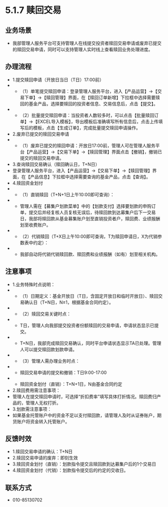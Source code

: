 # 5.1.7 赎回交易
## <i class="hicon lb1"></i>业务场景
- 我部管理人服务平台可支持管理人在线提交投资者赎回交易申请或废弃已提交的赎回交易申请，同时可以支持管理人实时线上查看赎回业务处理进度。

## <i class="hicon lb2"></i>办理流程
- 1.提交赎回申请（开放日当日（T日）17:00前）
- - （1）单笔提交赎回申请：登录管理人服务平台，进入【产品运营】->【交易下单】->【赎回管理】界面，在【赎回订单新增】下拉框中选择需要赎回的基金产品，选择要赎回的投资者信息、交易信息后，点击【提交】。
- - （2）批量提交赎回申请：当投资者人数较多时，可以点击【批量赎回订单】->【EXCEL导入模板】，导出模板后准确填写所有信息后，点击上传填写后的模板，点击【生成订单】，完成批量提交赎回申请操作。
- 2.废弃已提交的赎回交易申请
- - （1）废弃已提交的赎回申请：开放日17:00前，管理人可在管理人服务平台【产品运营】->【交易下单】->【赎回管理】界面点击【撤销】，撤销已提交的赎回交易申请。
- 3.查询赎回交易确认（赎回确认日，T+N日）
- 登录管理人服务平台，进入【产品运营】->【交易下单】->【赎回管理】界面，在【产品信息】下拉框中选择需要查询的基金产品，点击【查询】。
- 4.赎回资金划付
- - （1）直销赎回（T+N+1日上午10:00即可查询）：
- - 管理人需在【募集户划款菜单】中的【划款支付】选择要划款的申购订单，提交后并经复核人员复核无误后，待赎回款到达募集户后下一交易日，我部将赎回款从基金募集账户划至直销投资者户，赎回费、业绩报酬划至收费账户。
- - （2）代销赎回（T+X日上午10:00即可查询，T为赎回申请日，X为代销参数表中约定）：
- - 我部自动将代销代销赎回款、赎回费和业绩报酬（如有）划至相关机构。

## <i class="hicon lb3"></i>注意事项
- 1.业务特殊时点说明：
- - （1）日期定义：基金开放日（T日，含固定开放日和临时开放日）、赎回交易确认日（T+N日，N≥1，根据基金合同约定）。
- - （2）赎回交易关键时点：
- - T日，管理人向我部提交投资者份额赎回的交易申请，申请状态显示已提交。
- - T+N日，我部完成赎回交易确认，同时平台申请状态显示TA已处理。管理人可以提交赎回款划款申请。
- - （3）管理人需办理业务时点：
- - 赎回交易申请的提交和撤销：T日9:00-17:00
- - 赎回资金划付（直销）：T+N+1日，N由基金合同约定
- 2.赎回费用需注意事项：
- 管理人在提交赎回申请时，可选择“折扣费率”填写具体打折情况。赎回费归产品的，管理人无权打折。
- 3.划款需注意事项：
- 如果基金托管账户中的资金不足以支付赎回款，请管理人及时从证券账户，期货账户将资金转入托管账户。

## <i class="hicon lb4"></i>反馈时效
- 1.赎回交易申请的确认：T+N日
- 2.赎回交易申请的废弃：即刻生效
- 3.赎回资金划付（直销）：划款指令提交且赎回款到达募集户后的1个交易日
- 4.赎回资金划付（代销）：划款指令提交后的约定的交收日。

## <i class="hicon lb5"></i>联系方式
- 010-85130702
